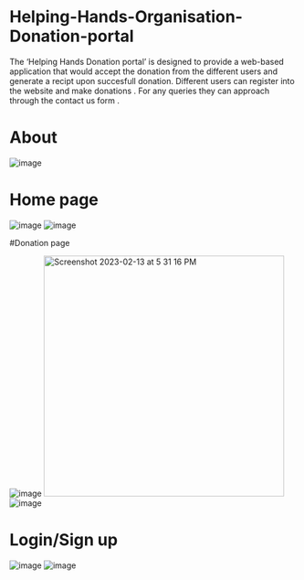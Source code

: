 # Helping-Hands-Organisation-Donation-portal

The ‘Helping Hands Donation portal’ is designed to provide a web-based application that would accept the 
donation from the different users and generate a recipt upon succesfull donation. Different users can register into the website and make 
donations . For any queries they can approach through the 
contact us form . 

# About

![image](https://user-images.githubusercontent.com/90785315/218451649-a089dfaf-851f-4fac-a5cd-cebcd902f69c.png)


# Home page

![image](https://user-images.githubusercontent.com/90785315/218451483-36853d58-26d5-4652-898c-3fab93f02fe8.png)
![image](https://user-images.githubusercontent.com/90785315/218451716-2bf7fac2-2081-41bf-8e30-16199ba8d074.png)

#Donation page

![image](https://user-images.githubusercontent.com/90785315/218451912-f04029b1-9e25-40e8-894a-30e152d800c8.png)
<img width="421" alt="Screenshot 2023-02-13 at 5 31 16 PM" src="https://user-images.githubusercontent.com/90785315/218452671-43bca989-b688-4cae-a33c-047f22eb4729.png">
![image](https://user-images.githubusercontent.com/90785315/218452035-e733d610-1984-407c-a625-2bc0455c4107.png)

# Login/Sign up

![image](https://user-images.githubusercontent.com/90785315/218452299-13dd5d45-ce4c-4097-b3d2-192cd89cf83e.png)
![image](https://user-images.githubusercontent.com/90785315/218452333-6d6ba9a8-0948-4360-bf9f-15ce4447f77e.png)


